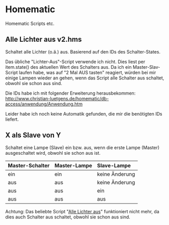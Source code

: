 # Homematic
Homematic Scripts etc.

## Alle Lichter aus v2.hms
Schaltet alle Lichter (o.ä.) aus. Basierend auf den IDs des Schalter-States.

Das übliche "Lichter-Aus"-Script verwende ich nicht. Dies liest per item.state() des aktuellen Wert des Schalters aus. Da ich ein Master-Slav-Script laufen habe, was auf "2 Mal AUS tasten" reagiert, würden bei mir einige Lampen wieder an gehen, wenn das Script alle Schalter aus schaltet, obwohl sie schon aus sind.

Die IDs habe ich mit folgender Erweiterung herausbekommen:
http://www.christian-luetgens.de/homematic/db-access/anwendung/Anwendung.htm

Leider habe ich noch keine Automatik gefunden, die mir die benötigten IDs liefert.

## X als Slave von Y
Schaltet eine Lampe (Slave) ein bzw. aus, wenn die erste Lampe (Master) ausgeschaltet wird, obwohl sie schon aus ist.

Master-Schalter | Master-Lampe | Slave-Lampe
:--|:--|:--
ein|ein|keine Änderung
aus|aus|keine Änderung
aus|aus|ein
aus|aus|aus

Achtung: Das beliebte Script "[Alle Lichter aus](http://www.homematic-inside.de/tecbase/homematic/scriptlibrary/item/alle-lichter-aus)" funktioniert nicht mehr, da dies auch Schalter aus schaltet, obwohl sie schon aus sind.
